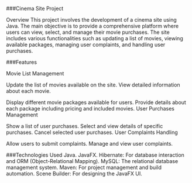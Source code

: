 ###Cinema Site Project

Overview
This project involves the development of a cinema site using Java. The main objective is to provide a comprehensive platform where users can view, select, and manage their movie purchases. The site includes various functionalities such as updating a list of movies, viewing available packages, managing user complaints, and handling user purchases.

###Features

Movie List Management

Update the list of movies available on the site.
View detailed information about each movie.

Display different movie packages available for users.
Provide details about each package including pricing and included movies.
User Purchases Management

Show a list of user purchases.
Select and view details of specific purchases.
Cancel selected user purchases.
User Complaints Handling

Allow users to submit complaints.
Manage and view user complaints.

###Technologies Used
Java.
JavaFX.
Hibernate: For database interaction and ORM (Object-Relational Mapping).
MySQL: The relational database management system.
Maven: For project management and build automation.
Scene Builder: For designing the JavaFX UI.
